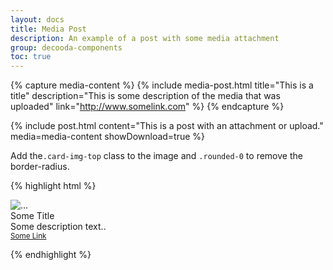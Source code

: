 ```yaml
---
layout: docs
title: Media Post
description: An example of a post with some media attachment
group: decooda-components
toc: true
---
```

 {% capture media-content %}
    {% include media-post.html title="This is a title" description="This is some description of the media that was uploaded" link="http://www.somelink.com" %}
{% endcapture %}
<div class="mb-3" style="max-width:50rem">
  {% include post.html content="This is a post with an attachment or upload." media=media-content showDownload=true %}
</div>

Add the`.card-img-top` class to the image and `.rounded-0` to remove the border-radius.

{% highlight html %}
<div class="card-body">
  <div class="card rounded-0 d-flex-inline flex-row w-100" style="border-width: 2px;">
    <div style="max-width: 35%;">
      <img src="/path/to/preview/image.png" class="card-img-top rounded-0" alt="...">
    </div>
    <div class="card-body d-flex flex-column justify-content-between">
      <div>
        Some Title
      </div>
      <div>
       Some description text..
      </div>
      <div>
        <small><a href="/link/to/external/site.com">Some Link</a></small>
      </div>
    </div>
  </div>
</div>

{% endhighlight %}
